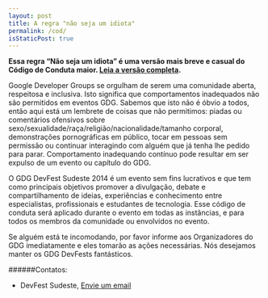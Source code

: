 ```yaml
---
layout: post
title: A regra "não seja um idiota"
permalink: /cod/
isStaticPost: true
---
```


__Essa regra “Não seja um idiota” é uma versão mais breve e casual do Código de Conduta maior. [Leia a versão completa](http://meta.wikimedia.org/wiki/Don%27t_be_a_dick).__


Google Developer Groups se orgulham de serem uma comunidade aberta, respeitosa e inclusiva. Isto significa que comportamentos inadequados não são permitidos em eventos GDG. Sabemos que isto não é óbvio a todos, então aqui está um lembrete de coisas que não permitimos: piadas ou comentários ofensivos sobre sexo/sexualidade/raça/religião/nacionalidade/tamanho corporal, demonstrações pornográficas em público, tocar em pessoas sem permissão ou continuar interagindo com alguém que já tenha lhe pedido para parar. Comportamento inadequando contínuo pode resultar em ser expulso de um evento ou capítulo do GDG.

O GDG DevFest Sudeste 2014 é um evento sem fins lucrativos e que tem como principais objetivos promover a divulgação, debate e compartilhamento de ideias, experiências e conhecimento entre especialistas, profissionais e estudantes de tecnologia. Esse código de conduta será aplicado durante o evento em todas as instâncias, e para todos os membros da comunidade ou envolvidos no evento.

Se alguém está te incomodando, por favor informe aos Organizadores do GDG imediatamente e eles tomarão as ações necessárias. Nós desejamos manter os GDG DevFests fantásticos.

######Contatos:

- DevFest Sudeste, [Envie um email](mailto:tiago@tiagogouvea.com.br)

<img class="img-responsive feature-image" src="{{ site.baseurl }}/img/posts/cod.jpg" style="display:none">
